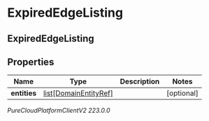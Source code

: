 # ExpiredEdgeListing

## ExpiredEdgeListing

## Properties

|Name | Type | Description | Notes|
|------------ | ------------- | ------------- | -------------|
| **entities** | [list[DomainEntityRef]](DomainEntityRef) |  | [optional] |



_PureCloudPlatformClientV2 223.0.0_

